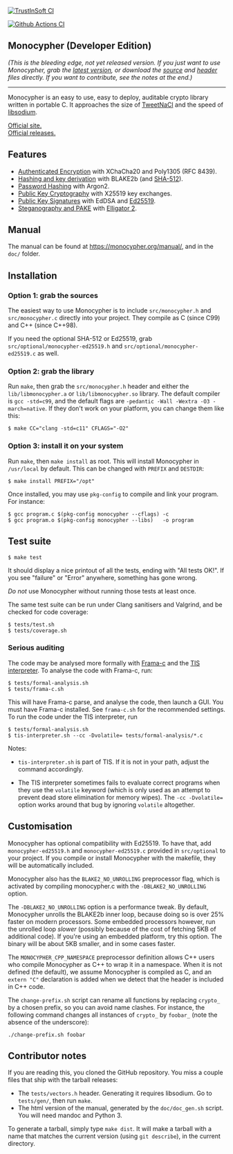 [![TrustInSoft CI](https://ci.trust-in-soft.com/projects/LoupVaillant/Monocypher.svg?branch=master)](https://ci.trust-in-soft.com/projects/LoupVaillant/Monocypher)

[![Github Actions CI](https://github.com/LoupVaillant/Monocypher/actions/workflows/ci.yml/badge.svg)](https://github.com/LoupVaillant/Monocypher/actions/workflows/ci.yml)


Monocypher (Developer Edition)
------------------------------

_(This is the bleeding edge, not yet released version.  If you just want
to use Monocypher, grab the [latest version][latest], or download the
[source][] and [header][] files directly. If you want to contribute, see
the notes at the end.)_

[source]: https://monocypher.org/download/monocypher.c
[header]: https://monocypher.org/download/monocypher.h
[latest]: https://monocypher.org/download/monocypher-latest.tar.gz

---

Monocypher is an easy to use, easy to deploy, auditable crypto library
written in portable C.  It approaches the size of [TweetNaCl][] and the
speed of [libsodium][].

[Official site.](https://monocypher.org/)  
[Official releases.](https://monocypher.org/download/)

[libsodium]: https://libsodium.org
[TweetNaCl]: https://tweetnacl.cr.yp.to/


Features
--------

- [Authenticated Encryption][AEAD] with XChaCha20 and Poly1305
  (RFC 8439).
- [Hashing and key derivation][HASH] with BLAKE2b (and [SHA-512][]).
- [Password Hashing][PWH] with Argon2.
- [Public Key Cryptography][PKC] with X25519 key exchanges.
- [Public Key Signatures][EDDSA] with EdDSA and [Ed25519][].
- [Steganography and PAKE][STEG] with [Elligator 2][ELLI].

[AEAD]:    https://monocypher.org/manual/aead
[HASH]:    https://monocypher.org/manual/blake2
[SHA-512]: https://monocypher.org/manual/sha-512
[PWH]:     https://monocypher.org/manual/argon2
[PKC]:     https://monocypher.org/manual/x25519
[EDDSA]:   https://monocypher.org/manual/eddsa
[Ed25519]: https://monocypher.org/manual/ed25519
[STEG]:    https://monocypher.org/manual/elligator
[ELLI]:    https://elligator.org


Manual
------

The manual can be found at https://monocypher.org/manual/, and in the
`doc/` folder.


Installation
------------

### Option 1: grab the sources

The easiest way to use Monocypher is to include `src/monocypher.h` and
`src/monocypher.c` directly into your project.  They compile as C (since
C99) and C++ (since C++98).

If you need the optional SHA-512 or Ed25519, grab
`src/optional/monocypher-ed25519.h` and
`src/optional/monocypher-ed25519.c` as well.

### Option 2: grab the library

Run `make`, then grab the `src/monocypher.h` header and either the
`lib/libmonocypher.a` or `lib/libmonocypher.so` library.  The default
compiler is `gcc -std=c99`, and the default flags are `-pedantic -Wall
-Wextra -O3 -march=native`.  If they don't work on your platform, you
can change them like this:

    $ make CC="clang -std=c11" CFLAGS="-O2"

### Option 3: install it on your system

Run `make`, then `make install` as root. This will install Monocypher in
`/usr/local` by default. This can be changed with `PREFIX` and
`DESTDIR`:

    $ make install PREFIX="/opt"

Once installed, you may use `pkg-config` to compile and link your
program.  For instance:

    $ gcc program.c $(pkg-config monocypher --cflags) -c
    $ gcc program.o $(pkg-config monocypher --libs)   -o program


Test suite
----------

    $ make test

It should display a nice printout of all the tests, ending with "All
tests OK!". If you see "failure" or "Error" anywhere, something has gone
wrong.

*Do not* use Monocypher without running those tests at least once.

The same test suite can be run under Clang sanitisers and Valgrind, and
be checked for code coverage:

    $ tests/test.sh
    $ tests/coverage.sh


### Serious auditing

The code may be analysed more formally with [Frama-c][] and the
[TIS interpreter][TIS].  To analyse the code with Frama-c, run:

    $ tests/formal-analysis.sh
    $ tests/frama-c.sh

This will have Frama-c parse, and analyse the code, then launch a GUI.
You must have Frama-c installed.  See `frama-c.sh` for the recommended
settings.  To run the code under the TIS interpreter, run

    $ tests/formal-analysis.sh
    $ tis-interpreter.sh --cc -Dvolatile= tests/formal-analysis/*.c

Notes:

- `tis-interpreter.sh` is part of TIS.  If it is not in your path,
  adjust the command accordingly.

- The TIS interpreter sometimes fails to evaluate correct programs when
  they use the `volatile` keyword (which is only used as an attempt to
  prevent dead store elimination for memory wipes).  The `-cc
  -Dvolatile=` option works around that bug by ignoring `volatile`
  altogether.

[Frama-c]:https://frama-c.com/
[TIS]: https://trust-in-soft.com/tis-interpreter/


Customisation
-------------

Monocypher has optional compatibility with Ed25519. To have that, add
`monocypher-ed25519.h` and `monocypher-ed25519.c` provided in
`src/optional` to your project.  If you compile or install Monocypher
with the makefile, they will be automatically included.

Monocypher also has the `BLAKE2_NO_UNROLLING` preprocessor flag, which
is activated by compiling monocypher.c with the `-DBLAKE2_NO_UNROLLING`
option.

The `-DBLAKE2_NO_UNROLLING` option is a performance tweak.  By default,
Monocypher unrolls the BLAKE2b inner loop, because doing so is over 25%
faster on modern processors.  Some embedded processors however, run the
unrolled loop _slower_ (possibly because of the cost of fetching 5KB of
additional code).  If you're using an embedded platform, try this
option.  The binary will be about 5KB smaller, and in some cases faster.

The `MONOCYPHER_CPP_NAMESPACE` preprocessor definition allows C++ users
who compile Monocypher as C++ to wrap it in a namespace. When it is not
defined (the default), we assume Monocypher is compiled as C, and an
`extern "C"` declaration is added when we detect that the header is
included in C++ code.

The `change-prefix.sh` script can rename all functions by replacing
`crypto_` by a chosen prefix, so you can avoid name clashes. For
instance, the following command changes all instances of `crypto_` by
`foobar_` (note the absence of the underscore):

    ./change-prefix.sh foobar


Contributor notes
-----------------

If you are reading this, you cloned the GitHub repository.  You miss a
couple files that ship with the tarball releases:

- The `tests/vectors.h` header.  Generating it requires libsodium. Go
  to `tests/gen/`, then run `make`.
- The html version of the manual, generated by the `doc/doc_gen.sh`
  script.  You will need mandoc and Python 3.

To generate a tarball, simply type `make dist`. It will make a tarball
with a name that matches the current version (using `git describe`), in
the current directory.
